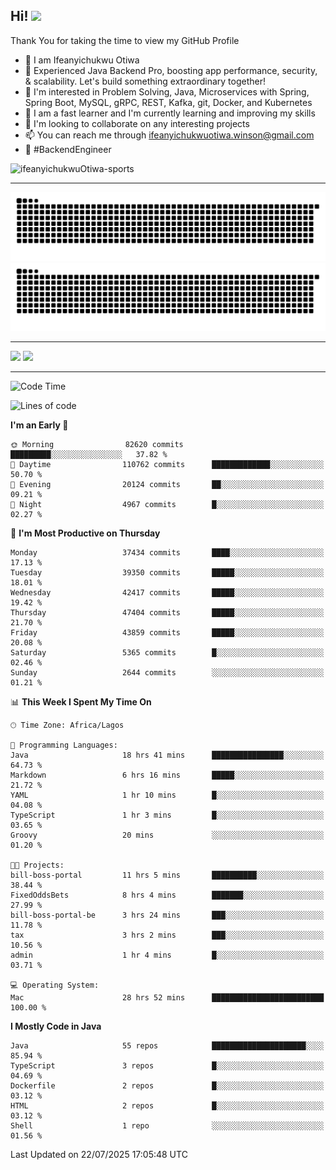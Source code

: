 <!-- BLOG-POST-LIST:START --><!-- BLOG-POST-LIST:END -->

## Hi! <img src="https://media.giphy.com/media/hvRJCLFzcasrR4ia7z/giphy.gif" width="4%"> 

Thank You for taking the time to view my GitHub Profile

- 👋 I am Ifeanyichukwu Otiwa
- 🚀 Experienced Java Backend Pro, boosting app performance, security, & scalability. Let's build something extraordinary together!
- 👀 I'm interested in Problem Solving, Java, Microservices with Spring, Spring Boot, MySQL, gRPC, REST, Kafka, git, Docker, and Kubernetes
- 🌱 I am a fast learner and I'm currently learning and improving my skills
- 💞️ I'm looking to collaborate on any interesting projects
- 📫 You can reach me through ifeanyichukwuotiwa.winson@gmail.com
- 🚀 #BackendEngineer

<p align="left" marginTop="10px"> <img src="https://komarev.com/ghpvc/?username=ifeanyichukwuOtiwa-sports&label=Profile%20views&color=0e75b6&style=for-the-badge" alt="ifeanyichukwuOtiwa-sports" /> </p>

***

<!--🐍📈SNAKEGRAPH / 🌐WEBSITE: https://github.com/Platane/snk -->
![github contribution grid snake animation](https://raw.githubusercontent.com/ifeanyichukwuOtiwa-sports/ifeanyichukwuOtiwa-sports/output/github-contribution-grid-snake-dark.svg#gh-dark-mode-only)![github contribution grid snake animation](https://raw.githubusercontent.com/ifeanyichukwuOtiwa-sports/ifeanyichukwuOtiwa-sports/output/github-contribution-grid-snake.svg#gh-light-mode-only)

***

<p float="left">
  <img float="left" src="https://github-readme-stats.vercel.app/api?username=ifeanyichukwuOtiwa-sports&count_private=true&include_all_commits=true&theme=react&show_icons=true" />
  <img float="right" src="https://github-readme-stats.vercel.app/api/top-langs/?username=ifeanyichukwuOtiwa-sports&layout=compact&show_icons=true&theme=react" /> 
</p>

***



<!--START_SECTION:waka-->
![Code Time](http://img.shields.io/badge/Code%20Time-3%2C993%20hrs%2019%20mins-blue)

![Lines of code](https://img.shields.io/badge/From%20Hello%20World%20I%27ve%20Written-59.4%20million%20lines%20of%20code-blue)

**I'm an Early 🐤** 

```text
🌞 Morning                82620 commits       █████████░░░░░░░░░░░░░░░░   37.82 % 
🌆 Daytime                110762 commits      █████████████░░░░░░░░░░░░   50.70 % 
🌃 Evening                20124 commits       ██░░░░░░░░░░░░░░░░░░░░░░░   09.21 % 
🌙 Night                  4967 commits        █░░░░░░░░░░░░░░░░░░░░░░░░   02.27 % 
```
📅 **I'm Most Productive on Thursday** 

```text
Monday                   37434 commits       ████░░░░░░░░░░░░░░░░░░░░░   17.13 % 
Tuesday                  39350 commits       █████░░░░░░░░░░░░░░░░░░░░   18.01 % 
Wednesday                42417 commits       █████░░░░░░░░░░░░░░░░░░░░   19.42 % 
Thursday                 47404 commits       █████░░░░░░░░░░░░░░░░░░░░   21.70 % 
Friday                   43859 commits       █████░░░░░░░░░░░░░░░░░░░░   20.08 % 
Saturday                 5365 commits        █░░░░░░░░░░░░░░░░░░░░░░░░   02.46 % 
Sunday                   2644 commits        ░░░░░░░░░░░░░░░░░░░░░░░░░   01.21 % 
```


📊 **This Week I Spent My Time On** 

```text
🕑︎ Time Zone: Africa/Lagos

💬 Programming Languages: 
Java                     18 hrs 41 mins      ████████████████░░░░░░░░░   64.73 % 
Markdown                 6 hrs 16 mins       █████░░░░░░░░░░░░░░░░░░░░   21.72 % 
YAML                     1 hr 10 mins        █░░░░░░░░░░░░░░░░░░░░░░░░   04.08 % 
TypeScript               1 hr 3 mins         █░░░░░░░░░░░░░░░░░░░░░░░░   03.65 % 
Groovy                   20 mins             ░░░░░░░░░░░░░░░░░░░░░░░░░   01.20 % 

🐱‍💻 Projects: 
bill-boss-portal         11 hrs 5 mins       ██████████░░░░░░░░░░░░░░░   38.44 % 
FixedOddsBets            8 hrs 4 mins        ███████░░░░░░░░░░░░░░░░░░   27.99 % 
bill-boss-portal-be      3 hrs 24 mins       ███░░░░░░░░░░░░░░░░░░░░░░   11.78 % 
tax                      3 hrs 2 mins        ███░░░░░░░░░░░░░░░░░░░░░░   10.56 % 
admin                    1 hr 4 mins         █░░░░░░░░░░░░░░░░░░░░░░░░   03.71 % 

💻 Operating System: 
Mac                      28 hrs 52 mins      █████████████████████████   100.00 % 
```

**I Mostly Code in Java** 

```text
Java                     55 repos            █████████████████████░░░░   85.94 % 
TypeScript               3 repos             █░░░░░░░░░░░░░░░░░░░░░░░░   04.69 % 
Dockerfile               2 repos             █░░░░░░░░░░░░░░░░░░░░░░░░   03.12 % 
HTML                     2 repos             █░░░░░░░░░░░░░░░░░░░░░░░░   03.12 % 
Shell                    1 repo              ░░░░░░░░░░░░░░░░░░░░░░░░░   01.56 % 
```




 Last Updated on 22/07/2025 17:05:48 UTC
<!--END_SECTION:waka-->

<!--
<p align="center">
![trophy](https://github-profile-trophy.vercel.app/?username=ifeanyichukwuOtiwa-sports&theme=onedark) (https://github.com/ryo-ma/github-profile-trophy)
</p>
-->

<!---
ifeanyi-otiwa/ifeanyi-otiwa is a ✨ special ✨ repository because its `README.md` (this file) appears on your GitHub profile.
You can click the Preview link to take a look at your changes.
--->
